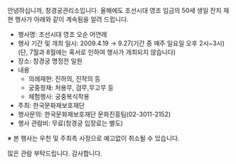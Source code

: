 안녕하십니까, 창경궁관리소입니다. 올해에도 조선시대 영조 임금의 50세 생일 잔치 재현 행사가 아래와 같이 계속됨을 알려 드립니다.

- 행사명: 조선시대 영조 오순 어연례
- 행사 기간 및 개최 일시: 2009.4.19 → 9.27(기간 중 매주 일요일 오후 2시~3시)
  (단, 7월과 8월에는 혹서로 인하여 행사가 개최되지 않습니다)
- 장소: 창경궁 명정전 일원
- 내용
  - 의례재현: 진하의, 진작의 등
  - 궁중정재: 처용무, 검무,무고무 등
  - 체험행사: 궁중복식착용
- 주최: 한국문화재보호재단
- 행사문의: 한국문화재보호재단 문화진흥팀(02-3011-2152)
- 행사 관람비: 무료(창경궁 입장료는 별도)

※ 본 행사는 우천 및 주최측 사정으로 예고없이 취소될 수 있습니다.

많은 관람 부탁드립니다.
감사합니다.
